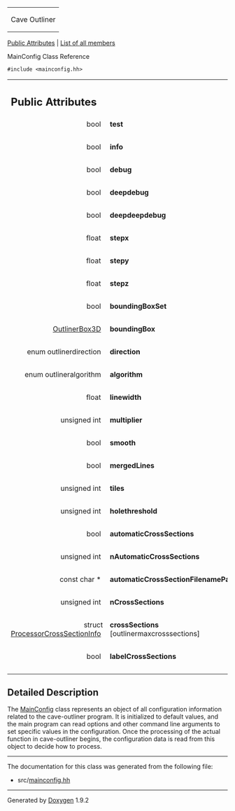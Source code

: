 <table data-cellspacing="0" data-cellpadding="0">
<colgroup>
<col style="width: 100%" />
</colgroup>
<tbody>
<tr class="odd" style="height: 56px;">
<td id="projectalign" style="padding-left: 0.5em"><div id="projectname">
Cave Outliner
</div></td>
</tr>
</tbody>
</table>

[Public Attributes](#pub-attribs) | [List of all
members](class_main_config-members.html)

MainConfig Class Reference

`#include <mainconfig.hh>`

<table class="memberdecls">
<colgroup>
<col style="width: 50%" />
<col style="width: 50%" />
</colgroup>
<tbody>
<tr class="odd heading">
<td colspan="2"><h2 id="public-attributes" class="groupheader"><span id="pub-attribs"></span> Public Attributes</h2></td>
</tr>
<tr class="even memitem:ad017d93965c353339db7a31b07b68477">
<td style="text-align: right;" class="memItemLeft" data-valign="top"><span id="ad017d93965c353339db7a31b07b68477"></span> bool </td>
<td class="memItemRight" data-valign="bottom"><strong>test</strong></td>
</tr>
<tr class="odd separator:ad017d93965c353339db7a31b07b68477">
<td colspan="2" class="memSeparator"> </td>
</tr>
<tr class="even memitem:ad7eb409fcc677af87aaaad7597cf2397">
<td style="text-align: right;" class="memItemLeft" data-valign="top"><span id="ad7eb409fcc677af87aaaad7597cf2397"></span> bool </td>
<td class="memItemRight" data-valign="bottom"><strong>info</strong></td>
</tr>
<tr class="odd separator:ad7eb409fcc677af87aaaad7597cf2397">
<td colspan="2" class="memSeparator"> </td>
</tr>
<tr class="even memitem:af100bbcba49c61c01be6adcc5ebd5a5d">
<td style="text-align: right;" class="memItemLeft" data-valign="top"><span id="af100bbcba49c61c01be6adcc5ebd5a5d"></span> bool </td>
<td class="memItemRight" data-valign="bottom"><strong>debug</strong></td>
</tr>
<tr class="odd separator:af100bbcba49c61c01be6adcc5ebd5a5d">
<td colspan="2" class="memSeparator"> </td>
</tr>
<tr class="even memitem:a9370cf33e6ff22245fcf9e82b210a9dc">
<td style="text-align: right;" class="memItemLeft" data-valign="top"><span id="a9370cf33e6ff22245fcf9e82b210a9dc"></span> bool </td>
<td class="memItemRight" data-valign="bottom"><strong>deepdebug</strong></td>
</tr>
<tr class="odd separator:a9370cf33e6ff22245fcf9e82b210a9dc">
<td colspan="2" class="memSeparator"> </td>
</tr>
<tr class="even memitem:a698f2ef432a1e0f4a652c1f7237ee3e1">
<td style="text-align: right;" class="memItemLeft" data-valign="top"><span id="a698f2ef432a1e0f4a652c1f7237ee3e1"></span> bool </td>
<td class="memItemRight" data-valign="bottom"><strong>deepdeepdebug</strong></td>
</tr>
<tr class="odd separator:a698f2ef432a1e0f4a652c1f7237ee3e1">
<td colspan="2" class="memSeparator"> </td>
</tr>
<tr class="even memitem:a39d08da53f75d634f7470baa333954ff">
<td style="text-align: right;" class="memItemLeft" data-valign="top"><span id="a39d08da53f75d634f7470baa333954ff"></span> float </td>
<td class="memItemRight" data-valign="bottom"><strong>stepx</strong></td>
</tr>
<tr class="odd separator:a39d08da53f75d634f7470baa333954ff">
<td colspan="2" class="memSeparator"> </td>
</tr>
<tr class="even memitem:a9adf62267f6a04d243527ae0079ee7dc">
<td style="text-align: right;" class="memItemLeft" data-valign="top"><span id="a9adf62267f6a04d243527ae0079ee7dc"></span> float </td>
<td class="memItemRight" data-valign="bottom"><strong>stepy</strong></td>
</tr>
<tr class="odd separator:a9adf62267f6a04d243527ae0079ee7dc">
<td colspan="2" class="memSeparator"> </td>
</tr>
<tr class="even memitem:a32f41fad1f479c9287136d33ba783808">
<td style="text-align: right;" class="memItemLeft" data-valign="top"><span id="a32f41fad1f479c9287136d33ba783808"></span> float </td>
<td class="memItemRight" data-valign="bottom"><strong>stepz</strong></td>
</tr>
<tr class="odd separator:a32f41fad1f479c9287136d33ba783808">
<td colspan="2" class="memSeparator"> </td>
</tr>
<tr class="even memitem:a751762be7967919edab5352222e70938">
<td style="text-align: right;" class="memItemLeft" data-valign="top"><span id="a751762be7967919edab5352222e70938"></span> bool </td>
<td class="memItemRight" data-valign="bottom"><strong>boundingBoxSet</strong></td>
</tr>
<tr class="odd separator:a751762be7967919edab5352222e70938">
<td colspan="2" class="memSeparator"> </td>
</tr>
<tr class="even memitem:a67db8a9dbc362254f6bbc4f4be2e6fd8">
<td style="text-align: right;" class="memItemLeft" data-valign="top"><span id="a67db8a9dbc362254f6bbc4f4be2e6fd8"></span> <a href="class_outliner_box3_d.html" class="el">OutlinerBox3D</a> </td>
<td class="memItemRight" data-valign="bottom"><strong>boundingBox</strong></td>
</tr>
<tr class="odd separator:a67db8a9dbc362254f6bbc4f4be2e6fd8">
<td colspan="2" class="memSeparator"> </td>
</tr>
<tr class="even memitem:a7fbc03c7edd683c667ec1aad26928cd3">
<td style="text-align: right;" class="memItemLeft" data-valign="top"><span id="a7fbc03c7edd683c667ec1aad26928cd3"></span> enum outlinerdirection </td>
<td class="memItemRight" data-valign="bottom"><strong>direction</strong></td>
</tr>
<tr class="odd separator:a7fbc03c7edd683c667ec1aad26928cd3">
<td colspan="2" class="memSeparator"> </td>
</tr>
<tr class="even memitem:a6ebfc62c1697ee8f394eb3438e99c57d">
<td style="text-align: right;" class="memItemLeft" data-valign="top"><span id="a6ebfc62c1697ee8f394eb3438e99c57d"></span> enum outlineralgorithm </td>
<td class="memItemRight" data-valign="bottom"><strong>algorithm</strong></td>
</tr>
<tr class="odd separator:a6ebfc62c1697ee8f394eb3438e99c57d">
<td colspan="2" class="memSeparator"> </td>
</tr>
<tr class="even memitem:a05d95cac036e6a49223f5137a0267769">
<td style="text-align: right;" class="memItemLeft" data-valign="top"><span id="a05d95cac036e6a49223f5137a0267769"></span> float </td>
<td class="memItemRight" data-valign="bottom"><strong>linewidth</strong></td>
</tr>
<tr class="odd separator:a05d95cac036e6a49223f5137a0267769">
<td colspan="2" class="memSeparator"> </td>
</tr>
<tr class="even memitem:a0437d68ad9083b118d855941636472fb">
<td style="text-align: right;" class="memItemLeft" data-valign="top"><span id="a0437d68ad9083b118d855941636472fb"></span> unsigned int </td>
<td class="memItemRight" data-valign="bottom"><strong>multiplier</strong></td>
</tr>
<tr class="odd separator:a0437d68ad9083b118d855941636472fb">
<td colspan="2" class="memSeparator"> </td>
</tr>
<tr class="even memitem:aafa6ddf8f6e7bdde0471332e80664bd8">
<td style="text-align: right;" class="memItemLeft" data-valign="top"><span id="aafa6ddf8f6e7bdde0471332e80664bd8"></span> bool </td>
<td class="memItemRight" data-valign="bottom"><strong>smooth</strong></td>
</tr>
<tr class="odd separator:aafa6ddf8f6e7bdde0471332e80664bd8">
<td colspan="2" class="memSeparator"> </td>
</tr>
<tr class="even memitem:a123e679e27a2ea8531bf18b6e4b892c7">
<td style="text-align: right;" class="memItemLeft" data-valign="top"><span id="a123e679e27a2ea8531bf18b6e4b892c7"></span> bool </td>
<td class="memItemRight" data-valign="bottom"><strong>mergedLines</strong></td>
</tr>
<tr class="odd separator:a123e679e27a2ea8531bf18b6e4b892c7">
<td colspan="2" class="memSeparator"> </td>
</tr>
<tr class="even memitem:ab7dea6503e3065f583472dfed0b032cb">
<td style="text-align: right;" class="memItemLeft" data-valign="top"><span id="ab7dea6503e3065f583472dfed0b032cb"></span> unsigned int </td>
<td class="memItemRight" data-valign="bottom"><strong>tiles</strong></td>
</tr>
<tr class="odd separator:ab7dea6503e3065f583472dfed0b032cb">
<td colspan="2" class="memSeparator"> </td>
</tr>
<tr class="even memitem:a2f778fa9720229cf2820dc9d7bfdb581">
<td style="text-align: right;" class="memItemLeft" data-valign="top"><span id="a2f778fa9720229cf2820dc9d7bfdb581"></span> unsigned int </td>
<td class="memItemRight" data-valign="bottom"><strong>holethreshold</strong></td>
</tr>
<tr class="odd separator:a2f778fa9720229cf2820dc9d7bfdb581">
<td colspan="2" class="memSeparator"> </td>
</tr>
<tr class="even memitem:a354d916bbd33ea81920f7328ff330a68">
<td style="text-align: right;" class="memItemLeft" data-valign="top"><span id="a354d916bbd33ea81920f7328ff330a68"></span> bool </td>
<td class="memItemRight" data-valign="bottom"><strong>automaticCrossSections</strong></td>
</tr>
<tr class="odd separator:a354d916bbd33ea81920f7328ff330a68">
<td colspan="2" class="memSeparator"> </td>
</tr>
<tr class="even memitem:a85f1c3ffeffda3f50ab8a87ad3edfb94">
<td style="text-align: right;" class="memItemLeft" data-valign="top"><span id="a85f1c3ffeffda3f50ab8a87ad3edfb94"></span> unsigned int </td>
<td class="memItemRight" data-valign="bottom"><strong>nAutomaticCrossSections</strong></td>
</tr>
<tr class="odd separator:a85f1c3ffeffda3f50ab8a87ad3edfb94">
<td colspan="2" class="memSeparator"> </td>
</tr>
<tr class="even memitem:ae25f8aab936149c64e547a7a15290db3">
<td style="text-align: right;" class="memItemLeft" data-valign="top"><span id="ae25f8aab936149c64e547a7a15290db3"></span> const char * </td>
<td class="memItemRight" data-valign="bottom"><strong>automaticCrossSectionFilenamePattern</strong></td>
</tr>
<tr class="odd separator:ae25f8aab936149c64e547a7a15290db3">
<td colspan="2" class="memSeparator"> </td>
</tr>
<tr class="even memitem:a95ed0995830abb80cc33f6f090c2ed3e">
<td style="text-align: right;" class="memItemLeft" data-valign="top"><span id="a95ed0995830abb80cc33f6f090c2ed3e"></span> unsigned int </td>
<td class="memItemRight" data-valign="bottom"><strong>nCrossSections</strong></td>
</tr>
<tr class="odd separator:a95ed0995830abb80cc33f6f090c2ed3e">
<td colspan="2" class="memSeparator"> </td>
</tr>
<tr class="even memitem:a943b8f45ebf2bcadb841f193e2676019">
<td style="text-align: right;" class="memItemLeft" data-valign="top"><span id="a943b8f45ebf2bcadb841f193e2676019"></span> struct <a href="struct_processor_cross_section_info.html" class="el">ProcessorCrossSectionInfo</a> </td>
<td class="memItemRight" data-valign="bottom"><strong>crossSections</strong> [outlinermaxcrosssections]</td>
</tr>
<tr class="odd separator:a943b8f45ebf2bcadb841f193e2676019">
<td colspan="2" class="memSeparator"> </td>
</tr>
<tr class="even memitem:a903dc0119ec4155627ce8bb3531f4d86">
<td style="text-align: right;" class="memItemLeft" data-valign="top"><span id="a903dc0119ec4155627ce8bb3531f4d86"></span> bool </td>
<td class="memItemRight" data-valign="bottom"><strong>labelCrossSections</strong></td>
</tr>
<tr class="odd separator:a903dc0119ec4155627ce8bb3531f4d86">
<td colspan="2" class="memSeparator"> </td>
</tr>
</tbody>
</table>

<span id="details"></span>

## Detailed Description

The <a href="class_main_config.html" class="el">MainConfig</a> class
represents an object of all configuration information related to the
cave-outliner program. It is initialized to default values, and the main
program can read options and other command line arguments to set
specific values in the configuration. Once the processing of the actual
function in cave-outliner begins, the configuration data is read from
this object to decide how to process.

------------------------------------------------------------------------

The documentation for this class was generated from the following file:

-   src/<a href="mainconfig_8hh_source.html" class="el">mainconfig.hh</a>

------------------------------------------------------------------------

<span class="small">Generated
by [Doxygen](https://www.doxygen.org/index.html)
1.9.2</span>
